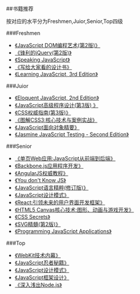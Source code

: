 ##书籍推荐

按对应的水平分为Freshmen,Juior,Senior,Top四级

###Freshmen
+ [《JavaScript DOM编程艺术(第2版)》](http://www.amazon.cn/JavaScript-DOM%E7%BC%96%E7%A8%8B%E8%89%BA%E6%9C%AF-%E5%9F%BA%E6%80%9D/dp/B004VJM5KE/ref=sr_1_1?ie=UTF8&qid=1450519613&sr=8-1&keywords=dom%E7%BC%96%E7%A8%8B%E8%89%BA%E6%9C%AF)
+ [《锋利的jQuery(第2版)》](http://www.amazon.cn/锋利的jQuery-单东林/dp/B0089TDFNS/ref=sr_1_21?ie=UTF8&qid=1450622193&sr=8-21&keywords=javascript)
+ [《Speaking JavaScript》](http://speakingjs.com/es5/index.html)
+ [《写给大家看的设计书》](http://www.amazon.cn/写给大家看的设计书-威廉姆斯/dp/B018495NK0/ref=sr_1_2?ie=UTF8&qid=1451789092&sr=8-2&keywords=写给大家看的设计书)
+ [《Learning JavaScript, 3rd Edition》](https://www.safaribooksonline.com/library/view/learning-javascript-3rd/9781491914892/)

###Juior

+ [《Eloquent JavaScript, 2nd Edition》](https://www.safaribooksonline.com/library/view/eloquent-javascript-2nd/9781457189821/)
+ [《JavaScript高级程序设计(第3版) 》](http://www.amazon.cn/JavaScript%E9%AB%98%E7%BA%A7%E7%A8%8B%E5%BA%8F%E8%AE%BE%E8%AE%A1-%E6%B3%BD%E5%8D%A1%E6%96%AF/dp/B007OQQVMY/ref=sr_1_1?ie=UTF8&qid=1450519474&sr=8-1&keywords=javascript)
+ [《CSS权威指南(第3版)》](http://www.amazon.cn/CSS%E6%9D%83%E5%A8%81%E6%8C%87%E5%8D%97-%E8%BF%88%E8%80%B6/dp/B0011F5SIC/ref=sr_1_1?ie=UTF8&qid=1450519504&sr=8-1&keywords=css%E6%9D%83%E5%A8%81%E6%8C%87%E5%8D%97)
+ [《图解CSS3:核心技术与案例实战》](http://www.amazon.cn/%E5%9B%BE%E8%A7%A3CSS3-%E6%A0%B8%E5%BF%83%E6%8A%80%E6%9C%AF%E4%B8%8E%E6%A1%88%E4%BE%8B%E5%AE%9E%E6%88%98-%E5%A4%A7%E6%BC%A0/dp/B00LHL3DV4/ref=sr_1_12?ie=UTF8&qid=1450519642&sr=8-12&keywords=webkit%E5%86%85%E6%A0%B8)
+ [《JavaScript面向对象精要》](http://www.amazon.cn/JavaScript%E9%9D%A2%E5%90%91%E5%AF%B9%E8%B1%A1%E7%B2%BE%E8%A6%81-%E7%BE%8E-%E5%B0%BC%E5%8F%A4%E6%8B%89%E6%96%AF/dp/B00VDSW6X2/ref=sr_1_33?ie=UTF8&qid=1450520227&sr=8-33&keywords=javascript)
+ [《Jasmine JavaScript Testing - Second Edition》](https://www.safaribooksonline.com/library/view/jasmine-javascript-testing/9781785282041/)

###Senior
+ [《单页Web应用:JavaScript从前端到后端》](http://www.amazon.cn/%E5%8D%95%E9%A1%B5Web%E5%BA%94%E7%94%A8-JavaScript%E4%BB%8E%E5%89%8D%E7%AB%AF%E5%88%B0%E5%90%8E%E7%AB%AF-%E7%B1%B3%E5%8F%AF%E5%A4%AB%E6%96%AF%E5%9F%BA/dp/B00NN8GJGA/ref=sr_1_1?ie=UTF8&qid=1450519341&sr=8-1&keywords=%E5%8D%95%E9%A1%B5%E5%BA%94%E7%94%A8)
+ [《Backbone.js应用程序开发》](http://www.amazon.cn/Backbone-js%E5%BA%94%E7%94%A8%E7%A8%8B%E5%BA%8F%E5%BC%80%E5%8F%91-%E5%A5%A5%E8%90%A8%E5%A7%86/dp/B00NIEA9DS/ref=sr_1_5?ie=UTF8&qid=1450519341&sr=8-5&keywords=%E5%8D%95%E9%A1%B5%E5%BA%94%E7%94%A8)
+ [《AngularJS权威教程》](http://www.amazon.cn/3/dp/B00MOOXJA8/ref=sr_1_2?ie=UTF8&qid=1450519447&sr=8-2&keywords=angular)
+ [《You don't Know JS》]()
+ [《JavaScript语言精粹(修订版)》](http://www.amazon.cn/JavaScript%E8%AF%AD%E8%A8%80%E7%B2%BE%E7%B2%B9-%E9%81%93%E6%A0%BC%E6%8B%89%E6%96%AF%E2%80%A2%E5%85%8B%E7%BD%97%E5%85%8B%E7%A6%8F%E5%BE%B7/dp/B0097CON2S/ref=sr_1_3?ie=UTF8&qid=1450519744&sr=8-3&keywords=javascript)
+ [《JavaScript设计模式》](http://www.amazon.cn/JavaScript%E8%AE%BE%E8%AE%A1%E6%A8%A1%E5%BC%8F-%E5%BC%A0%E5%AE%B9%E9%93%AD/dp/B013HO6DNS/ref=sr_1_19?ie=UTF8&qid=1450519474&sr=8-19&keywords=javascript)
+ [《React:引领未来的用户界面开发框架》](http://www.amazon.cn/React-%E5%BC%95%E9%A2%86%E6%9C%AA%E6%9D%A5%E7%9A%84%E7%94%A8%E6%88%B7%E7%95%8C%E9%9D%A2%E5%BC%80%E5%8F%91%E6%A1%86%E6%9E%B6-%E5%8D%93%E8%B6%8A%E5%BC%80%E5%8F%91%E8%80%85%E8%81%94%E7%9B%9F/dp/B00WUA5OL8/ref=sr_1_37?ie=UTF8&qid=1450520227&sr=8-37&keywords=javascript)
+ [《HTML5 Canvas核心技术:图形、动画与游戏开发》](http://www.amazon.cn/HTML5-Canvas%E6%A0%B8%E5%BF%83%E6%8A%80%E6%9C%AF-%E5%9B%BE%E5%BD%A2-%E5%8A%A8%E7%94%BB%E4%B8%8E%E6%B8%B8%E6%88%8F%E5%BC%80%E5%8F%91-%E5%9F%BA%E7%91%9E/dp/B00COFY5SC/ref=sr_1_122?ie=UTF8&qid=1450520382&sr=8-122&keywords=javascript)
+ [《CSS Secrets》](https://www.safaribooksonline.com/library/view/css-secrets/9781449372736/)
+ [《SVG精髓(第2版)》](http://www.amazon.cn/SVG精髓-艾森伯格/dp/B016I9T94E/ref=sr_1_1?ie=UTF8&qid=1457690020&sr=8-1&keywords=svg)
+ [《Programming JavaScript Applications》](https://www.safaribooksonline.com/library/view/programming-javascript-applications/9781491950289/)

###Top
+ [《WebKit技术内幕》](http://www.amazon.cn/WebKit%E6%8A%80%E6%9C%AF%E5%86%85%E5%B9%95-%E6%9C%B1%E6%B0%B8%E7%9B%9B/dp/B00KWGEHH4/ref=sr_1_1?ie=UTF8&qid=1450519642&sr=8-1&keywords=webkit%E5%86%85%E6%A0%B8)
+ [《JavaScript忍者秘籍》](http://www.amazon.cn/JavaScript%E5%BF%8D%E8%80%85%E7%A7%98%E7%B1%8D-%E7%BE%8E-%E8%8E%B1%E8%A5%BF%E6%A0%BC-%E8%B4%9D%E6%AF%94%E5%A5%A5%E7%89%B9/dp/B016DWSEWO/ref=sr_1_1?ie=UTF8&qid=1450519540&sr=8-1&keywords=javascript+%E5%BF%8D%E8%80%85%E7%A7%98%E7%B1%8D)
+ [《JavaScript设计模式》](http://www.amazon.cn/JavaScript%E8%AE%BE%E8%AE%A1%E6%A8%A1%E5%BC%8F-%E5%A5%A5%E6%96%AF%E9%A9%AC%E5%B0%BC/dp/B00D6MT3LG/ref=sr_1_23?ie=UTF8&qid=1450520165&sr=8-23&keywords=javascript)
+ [《JavaScript框架设计》](http://www.amazon.cn/JavaScript%E6%A1%86%E6%9E%B6%E8%AE%BE%E8%AE%A1-%E5%8F%B8%E5%BE%92%E6%AD%A3%E7%BE%8E/dp/B00JD96R2Y/ref=sr_1_36?ie=UTF8&qid=1450520227&sr=8-36&keywords=javascript)
+ [《深入浅出Node.js》](http://www.amazon.cn/%E6%B7%B1%E5%85%A5%E6%B5%85%E5%87%BANode-js-%E6%9C%B4%E7%81%B5/dp/B00GOM5IL4/ref=sr_1_1?ie=UTF8&qid=1450520471&sr=8-1&keywords=nodejs)
